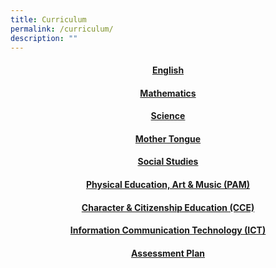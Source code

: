 ```yaml
---
title: Curriculum
permalink: /curriculum/
description: ""
---
```

<h4 style="text-align: center;"><strong><a href="/2020/11/11/chinese-junior-reporters-dian-dian-di-di-vol-2-2020/">English</a></strong></h4>
<h4 style="text-align: center;"><strong><a href="/2020/11/11/chinese-junior-reporters-dian-dian-di-di-vol-2-2020/">Mathematics</a></strong></h4>
<h4 style="text-align: center;"><strong><a href="/2020/11/11/chinese-junior-reporters-dian-dian-di-di-vol-2-2020/">Science</a></strong></h4>
<h4 style="text-align: center;"><strong><a href="/2020/11/11/chinese-junior-reporters-dian-dian-di-di-vol-2-2020/">Mother Tongue</a></strong></h4>
<h4 style="text-align: center;"><strong><a href="/2020/11/11/chinese-junior-reporters-dian-dian-di-di-vol-2-2020/">Social Studies</a></strong></h4>
<h4 style="text-align: center;"><strong><a href="/2020/11/11/chinese-junior-reporters-dian-dian-di-di-vol-2-2020/">Physical Education, Art & Music (PAM)</a></strong></h4>
<h4 style="text-align: center;"><strong><a href="/2020/11/11/chinese-junior-reporters-dian-dian-di-di-vol-2-2020/">Character & Citizenship Education (CCE) </a></strong></h4>
<h4 style="text-align: center;"><strong><a href="/2020/11/11/chinese-junior-reporters-dian-dian-di-di-vol-2-2020/">Information Communication Technology (ICT)</a></strong></h4>
<h4 style="text-align: center;"><strong><a href="/2020/11/11/chinese-junior-reporters-dian-dian-di-di-vol-2-2020/">Assessment Plan</a></strong></h4>